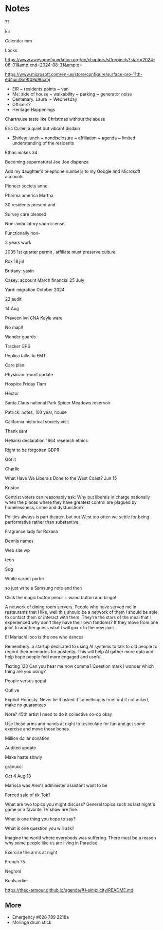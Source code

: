 # Notes

??

Eir

Calendar mm

Locks

<a href="https://www.awesomefoundation.org/en/chapters/sf/projects?start=2024-08-01&amp;end=2024-08-31&amp;q=">https://www.awesomefoundation.org/en/chapters/sf/projects?start=2024-08-01&amp;end=2024-08-31&amp;q=</a>

<a href="https://www.microsoft.com/en-us/store/configure/surface-pro-11th-edition/8n9t09p96cmj">https:/</a><a href="https://www.microsoft.com/en-us/store/configure/surface-pro-11th-edition/8n9t09p96cmj">/www.microsoft.com/en-us/store/configure/surface-pro-11th-edition/8n9t09p96cmj</a>

* EIR ~ residents points ~ van
* Me: side of house ~ walkability ~ parking ~ generator noise
* Centenary: Laura&nbsp; ~ Wednesday
* Officers?
* Heritage Happenings

Chartreuse taste like Christmas without the abuse&nbsp;

Eric Cullen a quiet but vibrant disdain&nbsp;

* Shirley: lunch ~ nondisclosure ~ affiliation ~ agenda ~ limited understanding of the residents

Ethan makes 3d

Becoming supernatural Joe Joe dispenza&nbsp;

Add my daughter's telephone numbers to my Google and Microsoft accounts&nbsp;

Pioneer society anne

Pharma america Martha&nbsp;

30 residents present and

Survey care pleased

Non-ambulatory soon license

Functionally non-

3 years work

2035 1st quarter permit , affiliate must preserve culture&nbsp;

Rox 18 jul

Brittany: yasin

Casey: account March financial 25 July

Yardi migration October 2024

23 audit

14 Aug&nbsp;

Praveen lvn CNA Kayla ware

No map!!

Wander guards

Tracker GPS

Replica talks to EMT&nbsp;

Care plan

Physician report update&nbsp;

Hospice Friday 11am

Hector

Santa Claus national Park Spicer Meadows reservoir&nbsp;

Patrick: notes, 100 year, house

California historical society visit

Thank sant

Helsinki declaration 1964 research ethics

Right to be forgotten GDPR&nbsp;

Got it

Charlie&nbsp;

What Have We Liberals Done to the West Coast? Jun 15

Kristov

Centrist voters can reasonably ask: Why put liberals in charge nationally when the places where they have greatest control are plagued by homelessness, crime and dysfunction?

Politics always is part theater, but out West too often we settle for being performative rather than substantive.

Fragrance lady for Roxana

Dennis names

Web site wp

tech

Sdg

White carpet porter

so just write a Samsung note and then

Click the magic button pencil + wand button and bingo!

A network of dining room servers. People who have served me in restaurants that I like, well this should be a network of them I should be able to contact them or interact with them. They're the stars of the meal that I experienced why don't they have their own fandoms? If they move from one joint to another guess what I will gox x to the new joint&nbsp;

El Mariachi loco is the one who dances

Remembery: a startup dedicated to using AI systems to talk to old people to record their memories for posterity. This will help AI gather more data and help hope people feel more engaged and useful.&nbsp;

Texting 123 Can you hear me now comma? Question mark I wonder which thing are you using?

People versus gopal

Outlive&nbsp;

Explicit Honesty. Never lie if asked if something is true. but if not asked, make no guarantees

Nora? 45th artist I need to do it collective co-op okay

Use those arms and hands at night to testiculate for fun and get some exercise and move those bones

Million dollar donation

Audited update

Make haste slowly&nbsp;

granucci

Oct 4 Aug 18

Marissa was Alex's administer assistant want to be

Forced sale of tik Tok?&nbsp;

What are two topics you might discuss? General topics such as last night's game or a favorite TV show are fine.

What is one thing you hope to say?

What is one question you will ask?

Imagine the world where everybody was suffering. There must be a reason why some people like us are living in Paradise.&nbsp;

Exercise the arms at night

French 75

Negroni

Boulvardier

<a href="https://theo-armour.github.io/agenda/#1-simplicity/README.md">https://theo-armour.github.io/agenda/#1-simplicity/README.md</a>

## More

* Emergency #628 789 2218a
* Moringa drum stick